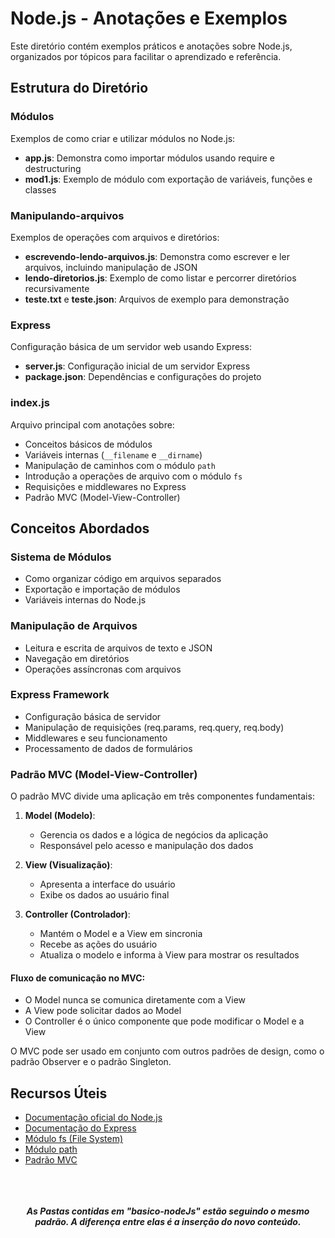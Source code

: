 # Node.js - Anotações e Exemplos

Este diretório contém exemplos práticos e anotações sobre Node.js, organizados por tópicos para facilitar o aprendizado e referência.

## Estrutura do Diretório

### Módulos

Exemplos de como criar e utilizar módulos no Node.js:

- **app.js**: Demonstra como importar módulos usando require e destructuring
- **mod1.js**: Exemplo de módulo com exportação de variáveis, funções e classes

### Manipulando-arquivos

Exemplos de operações com arquivos e diretórios:

- **escrevendo-lendo-arquivos.js**: Demonstra como escrever e ler arquivos, incluindo manipulação de JSON
- **lendo-diretorios.js**: Exemplo de como listar e percorrer diretórios recursivamente
- **teste.txt** e **teste.json**: Arquivos de exemplo para demonstração

### Express

Configuração básica de um servidor web usando Express:

- **server.js**: Configuração inicial de um servidor Express
- **package.json**: Dependências e configurações do projeto

### index.js

Arquivo principal com anotações sobre:

- Conceitos básicos de módulos
- Variáveis internas (`__filename` e `__dirname`)
- Manipulação de caminhos com o módulo `path`
- Introdução a operações de arquivo com o módulo `fs`
- Requisições e middlewares no Express
- Padrão MVC (Model-View-Controller)

## Conceitos Abordados

### Sistema de Módulos

- Como organizar código em arquivos separados
- Exportação e importação de módulos
- Variáveis internas do Node.js

### Manipulação de Arquivos

- Leitura e escrita de arquivos de texto e JSON
- Navegação em diretórios
- Operações assíncronas com arquivos

### Express Framework

- Configuração básica de servidor
- Manipulação de requisições (req.params, req.query, req.body)
- Middlewares e seu funcionamento
- Processamento de dados de formulários

### Padrão MVC (Model-View-Controller)

O padrão MVC divide uma aplicação em três componentes fundamentais:

1. **Model (Modelo)**:

   - Gerencia os dados e a lógica de negócios da aplicação
   - Responsável pelo acesso e manipulação dos dados

2. **View (Visualização)**:

   - Apresenta a interface do usuário
   - Exibe os dados ao usuário final

3. **Controller (Controlador)**:
   - Mantém o Model e a View em sincronia
   - Recebe as ações do usuário
   - Atualiza o modelo e informa à View para mostrar os resultados

#### Fluxo de comunicação no MVC:

- O Model nunca se comunica diretamente com a View
- A View pode solicitar dados ao Model
- O Controller é o único componente que pode modificar o Model e a View

O MVC pode ser usado em conjunto com outros padrões de design, como o padrão Observer e o padrão Singleton.

## Recursos Úteis

- [Documentação oficial do Node.js](https://nodejs.org/docs/latest/api/)
- [Documentação do Express](https://expressjs.com/)
- [Módulo fs (File System)](https://nodejs.org/api/fs.html)
- [Módulo path](https://nodejs.org/api/path.html)
- [Padrão MVC](https://developer.mozilla.org/en-US/docs/Glossary/MVC)

<br>
<br>
<br>

<div align="center"><i><b>As Pastas contidas em "basico-nodeJs" estão seguindo o mesmo padrão. A diferença entre elas é a inserção do novo conteúdo.</b></i></div>
